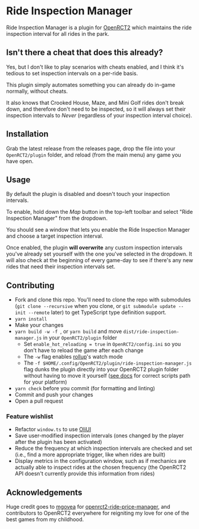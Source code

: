 # Ride Inspection Manager

Ride Inspection Manager is a plugin for [OpenRCT2](https://github.com/OpenRCT2/OpenRCT2) which maintains the ride inspection interval for all rides in the park.

## Isn't there a cheat that does this already?

Yes, but I don't like to play scenarios with cheats enabled, and I think it's tedious to set inspection intervals on a per-ride basis.

This plugin simply automates something you can already do in-game normally, without cheats.

It also knows that Crooked House, Maze, and Mini Golf rides don't break down, and therefore don't need to be inspected, so it will always set their inspection intervals to *Never* (regardless of your inspection interval choice).

## Installation

Grab the latest release from the releases page, drop the file into your `OpenRCT2/plugin` folder, and reload (from the main menu) any game you have open.

## Usage

By default the plugin is disabled and doesn't touch your inspection intervals.

To enable, hold down the *Map* button in the top-left toolbar and select "Ride Inspection Manager" from the dropdown.

You should see a window that lets you enable the Ride Inspection Manager and choose a target inspection interval.

Once enabled, the plugin **will overwrite** any custom inspection intervals you've already set yourself with the one you've selected in the dropdown. It will also check at the beginning of every game-day to see if there's any new rides that need their inspection intervals set.

## Contributing

- Fork and clone this repo. You'll need to clone the repo with submodules (`git clone --recursive` when you clone, or `git submodule update --init --remote` later) to get TypeScript type definition support.
- `yarn install`
- Make your changes
- `yarn build -w -f `, or `yarn build` and move `dist/ride-inspection-manager.js` in your `OpenRCT2/plugin` folder
  - Set `enable_hot_reloading = true` in `OpenRCT2/config.ini` so you don't have to reload the game after each change
  - The `-w` flag enables [rollup](https://rollupjs.org)'s watch mode
  - The `-f $HOME/.config/OpenRCT2/plugin/ride-inspection-manager.js` flag dunks the plugin directly into your OpenRCT2 plugin folder without having to move it yourself ([see docs](https://github.com/OpenRCT2/OpenRCT2/blob/develop/distribution/scripting.md) for correct scripts path for your platform)
- `yarn check` before you commit (for formatting and linting)
- Commit and push your changes
- Open a pull request

### Feature wishlist

- Refactor `window.ts` to use [OliUI](https://github.com/oli414/OliUI)
- Save user-modified inspection intervals (ones changed by the player after the plugin has been activated)
- Reduce the frequency at which inspection intervals are checked and set (i.e., find a more appropriate trigger, like when rides are built)
- Display metrics in the configuration window, such as if mechanics are actually able to inspect rides at the chosen frequency (the OpenRCT2 API doesn't currently provide this information from rides)

## Acknowledgements

Huge credit goes to [mgovea](https://github.com/mgovea) for [openrct2-ride-price-manager](https://github.com/mgovea/openrct2-ride-price-manager), and contributors to OpenRCT2 everywhere for reigniting my love for one of the best games from my childhood.

